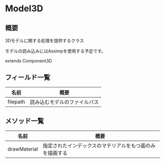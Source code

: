# Model3D

## 概要

3Dモデルに関する処理を提供するクラス

モデルの読み込みにはAssimpを使用する予定です。

extends Component3D

## フィールド一覧

| 名前     | 概要                         |
| -------- | ---------------------------- |
| filepath | 読み込むモデルのファイルパス |

## メソッド一覧

| 名前         | 概要                                                     |
| ------------ | -------------------------------------------------------- |
| drawMaterial | 指定されたインデックスのマテリアルをもつ面のみを描画する |

